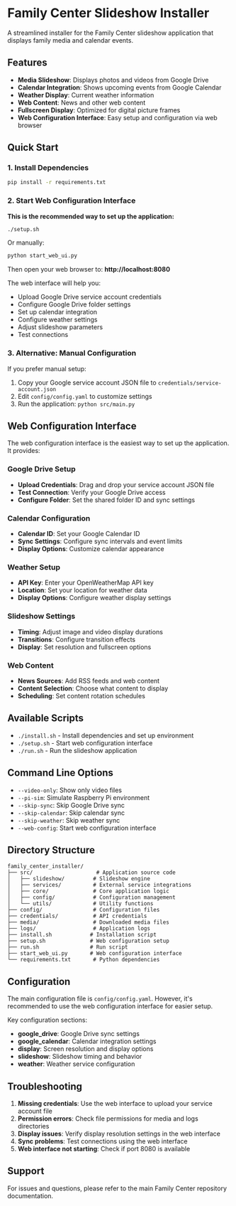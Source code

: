 # Family Center Slideshow Installer

A streamlined installer for the Family Center slideshow application that displays family media and calendar events.

## Features

- **Media Slideshow**: Displays photos and videos from Google Drive
- **Calendar Integration**: Shows upcoming events from Google Calendar
- **Weather Display**: Current weather information
- **Web Content**: News and other web content
- **Fullscreen Display**: Optimized for digital picture frames
- **Web Configuration Interface**: Easy setup and configuration via web browser

## Quick Start

### 1. Install Dependencies

```bash
pip install -r requirements.txt
```

### 2. Start Web Configuration Interface

**This is the recommended way to set up the application:**

```bash
./setup.sh
```

Or manually:
```bash
python start_web_ui.py
```

Then open your web browser to: **http://localhost:8080**

The web interface will help you:
- Upload Google Drive service account credentials
- Configure Google Drive folder settings
- Set up calendar integration
- Configure weather settings
- Adjust slideshow parameters
- Test connections

### 3. Alternative: Manual Configuration

If you prefer manual setup:

1. Copy your Google service account JSON file to `credentials/service-account.json`
2. Edit `config/config.yaml` to customize settings
3. Run the application: `python src/main.py`

## Web Configuration Interface

The web configuration interface is the easiest way to set up the application. It provides:

### Google Drive Setup
- **Upload Credentials**: Drag and drop your service account JSON file
- **Test Connection**: Verify your Google Drive access
- **Configure Folder**: Set the shared folder ID and sync settings

### Calendar Configuration
- **Calendar ID**: Set your Google Calendar ID
- **Sync Settings**: Configure sync intervals and event limits
- **Display Options**: Customize calendar appearance

### Weather Setup
- **API Key**: Enter your OpenWeatherMap API key
- **Location**: Set your location for weather data
- **Display Options**: Configure weather display settings

### Slideshow Settings
- **Timing**: Adjust image and video display durations
- **Transitions**: Configure transition effects
- **Display**: Set resolution and fullscreen options

### Web Content
- **News Sources**: Add RSS feeds and web content
- **Content Selection**: Choose what content to display
- **Scheduling**: Set content rotation schedules

## Available Scripts

- `./install.sh` - Install dependencies and set up environment
- `./setup.sh` - Start web configuration interface
- `./run.sh` - Run the slideshow application

## Command Line Options

- `--video-only`: Show only video files
- `--pi-sim`: Simulate Raspberry Pi environment
- `--skip-sync`: Skip Google Drive sync
- `--skip-calendar`: Skip calendar sync
- `--skip-weather`: Skip weather sync
- `--web-config`: Start web configuration interface

## Directory Structure

```
family_center_installer/
├── src/                    # Application source code
│   ├── slideshow/         # Slideshow engine
│   ├── services/          # External service integrations
│   ├── core/              # Core application logic
│   ├── config/            # Configuration management
│   └── utils/             # Utility functions
├── config/                # Configuration files
├── credentials/           # API credentials
├── media/                 # Downloaded media files
├── logs/                  # Application logs
├── install.sh            # Installation script
├── setup.sh              # Web configuration setup
├── run.sh                # Run script
├── start_web_ui.py       # Web configuration interface
└── requirements.txt       # Python dependencies
```

## Configuration

The main configuration file is `config/config.yaml`. However, it's recommended to use the web configuration interface for easier setup.

Key configuration sections:
- **google_drive**: Google Drive sync settings
- **google_calendar**: Calendar integration settings
- **display**: Screen resolution and display options
- **slideshow**: Slideshow timing and behavior
- **weather**: Weather service configuration

## Troubleshooting

1. **Missing credentials**: Use the web interface to upload your service account file
2. **Permission errors**: Check file permissions for media and logs directories
3. **Display issues**: Verify display resolution settings in the web interface
4. **Sync problems**: Test connections using the web interface
5. **Web interface not starting**: Check if port 8080 is available

## Support

For issues and questions, please refer to the main Family Center repository documentation.
